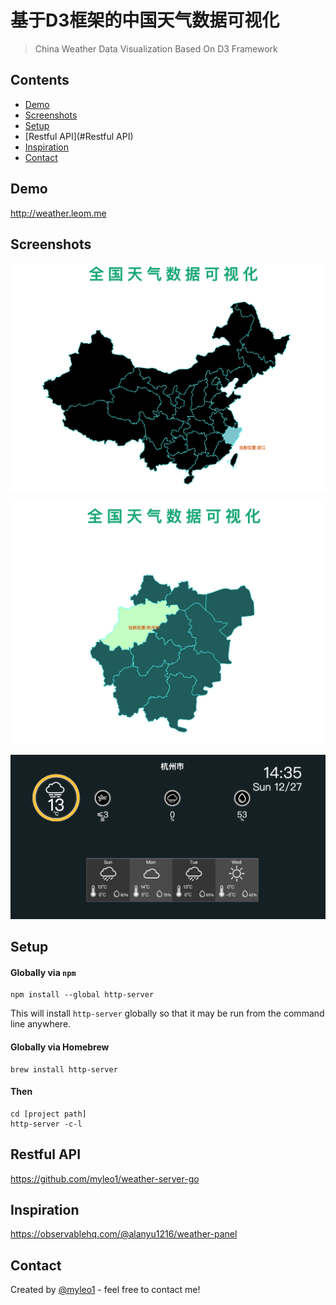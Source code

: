 # 基于D3框架的中国天气数据可视化
> China Weather Data Visualization Based On D3 Framework

## Contents
* [Demo](#Demo)
* [Screenshots](#screenshots)
* [Setup](#setup)
* [Restful API](#Restful API)
* [Inspiration](#inspiration)
* [Contact](#contact)

## Demo

http://weather.leom.me

## Screenshots
![Example screenshot](./img/demo1.png)

![Example screenshot](./img/demo2.png)

![Example screenshot](./img/demo3.png)

## Setup
#### Globally via `npm`

    npm install --global http-server

This will install `http-server` globally so that it may be run from the command line anywhere.

#### Globally via Homebrew

    brew install http-server

#### Then

    cd [project path]
    http-server -c-l

## Restful API

https://github.com/myleo1/weather-server-go

## Inspiration

https://observablehq.com/@alanyu1216/weather-panel

## Contact
Created by [@myleo1](https://github.com/myleo1) - feel free to contact me!